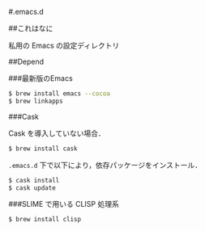 #.emacs.d

##これはなに

私用の Emacs の設定ディレクトリ

##Depend

###最新版のEmacs

```bash
$ brew install emacs --cocoa
$ brew linkapps
```

###Cask

Cask を導入していない場合．

```bash
$ brew install cask
```

`.emacs.d` 下で以下により，依存パッケージをインストール．

```bash
$ cask install
$ cask update
```

###SLIME で用いる CLISP 処理系

```
$ brew install clisp
```
